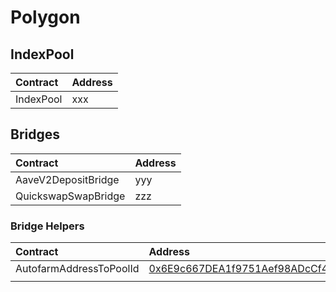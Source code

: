 # Polygon

## IndexPool

| Contract | Address |
| :--- | :--- |
| IndexPool | xxx |

## Bridges

| Contract | Address |
| :--- | :--- |
| AaveV2DepositBridge | yyy |
| QuickswapSwapBridge | zzz |

### Bridge Helpers

| Contract | Address |
| :--- | :--- |
| AutofarmAddressToPoolId | [0x6E9c667DEA1f9751Aef98ADcCf4721578D7c3a31](https://polygonscan.com/address/0x6E9c667DEA1f9751Aef98ADcCf4721578D7c3a31) |
|  |  |



